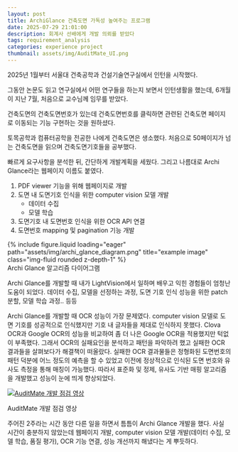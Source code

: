 ```yaml
---
layout: post
title: ArchiGlance 건축도면 가독성 높여주는 프로그램
date: 2025-07-29 21:01:00
description: 회계사 선배에게 개발 의뢰를 받았다
tags: requirement_analysis
categories: experience project
thumbnail: assets/img/AuditMate_UI.png
---
```


2025년 1월부터 서울대 건축공학과 건설기술연구실에서 인턴을 시작했다.

그동안 논문도 읽고 연구실에서 어떤 연구들을 하는지 보면서 인턴생활을 했는데,
6개월이 지난 7월, 처음으로 교수님께 임무를 받았다.

건축도면의 건축도면번호가 있는데 건축도면번호를 클릭하면 관련된 건축도면 페이지로 이동되는 기능 구현하는 것을 원하셨다.

토목공학과 컴퓨터공학을 전공한 나에게 건축도면은 생소했다. 
처음으로 50페이지가 넘는 건축도면을 읽으며 건축도면기호들을 공부했다.

빠르게 요구사항을 분석한 뒤, 간단하게 개발계획을 세웠다.
그리고 나름대로 Archi Glance라는 웹페이지 이름도 붙였다.

1. PDF viewer 기능을 위해 웹페이지로 개발
2. 도면 내 도면기호 인식을 위한 computer vision 모델 개발
    - 데이터 수집
    - 모델 학습
3. 도면기호 내 도면번호 인식을 위한 OCR API 연결
4. 도면번호 mapping 및 pagination 기능 개발

<div class="row">
    <div class="col-sm mt-3 mt-md-0">
        {% include figure.liquid loading="eager" path="assets/img/archi_glance_diagram.png" title="example image" class="img-fluid rounded z-depth-1" %}
    </div>
</div>
<div class="caption">
    Archi Glance 알고리즘 다이어그램
</div>

Archi Glance를 개발할 때 내가 LightVision에서 일하며 배우고 익힌 경험들이 엄청난 도움이 되었다.
데이터 수집, 모델을 선정하는 과정, 도면 기호 인식 성능을 위한 patch 분할, 모델 학습 과정.. 등등

Archi Glance를 개발할 때 OCR 성능이 가장 문제였다.
computer vision 모델로 도면 기호를 성공적으로 인식했지만 기호 내 글자들을 제대로 인식하지 못했다. 
Clova OCR과 Google OCR의 성능을 비교하여 좀 더 나은 Google OCR을 적용했지만 턱없이 부족했다.
그래서 OCR의 실패요인을 분석하고 패턴을 파악하려 했고 실패한 OCR 결과들을 살펴보다가 해결책이 떠올랐다. 
실패한 OCR 결과물들은 정형화된 도면번호의 패턴 덕분에 어느 정도의 예측을 할 수 있었고 이전에 정상적으로 인식된 도면 번호와 유사도 측정을 통해 매칭이 가능했다.
따라서 표준화 및 정제, 유사도 기반 매핑 알고리즘을 개발했고 성능이 눈에 띄게 향상되었다.


[![AuditMate 개발 점검 영상](http://img.youtube.com/vi/qP_cIFxxxYQ/0.jpg)](https://youtu.be/qP_cIFxxxYQ)
<div class="caption">
    AuditMate 개발 점검 영상
</div>


주어진 2주라는 시간 동안 다른 일을 하면서 틈틈이 Archi Glance 개발을 했다.
사실 시간이 충분하지 않았는데 웹페이지 개발, computer vision 모델 개발(데이터 수집, 모델 학습, 품질 평가), OCR 기능 연결, 성능 개선까지 해냈다는 게 뿌듯하다.


